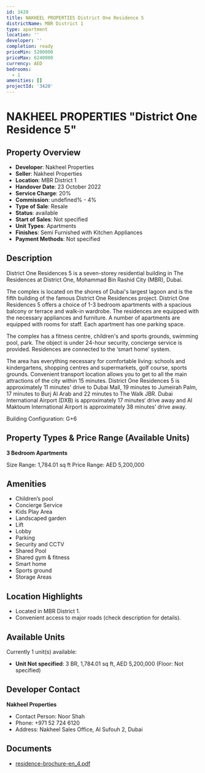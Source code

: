 ```yaml
---
id: 3420
title: NAKHEEL PROPERTIES District One Residence 5
districtName: MBR District 1
type: apartment
location: ''
developer: ''
completion: ready
priceMin: 5200000
priceMax: 6240000
currency: AED
bedrooms:
  - 1
amenities: []
projectId: '3420'
---
```


# NAKHEEL PROPERTIES "District One Residence 5"

## Property Overview
- **Developer**: Nakheel Properties
- **Seller**: Nakheel Properties
- **Location**: MBR District 1
- **Handover Date**: 23 October 2022
- **Service Charge**: 20%
- **Commission**: undefined% - 4%
- **Type of Sale**: Resale
- **Status**: available
- **Start of Sales**: Not specified
- **Unit Types**: Apartments
- **Finishes**: Semi Furnished with Kitchen Appliances
- **Payment Methods**: Not specified

## Description
District One Residences 5 is a seven-storey residential building in The Residences at District One, Mohammad Bin Rashid City (MBR), Dubai.

The complex is located on the shores of Dubai's largest lagoon and is the fifth building of the famous District One Residences project. District One Residences 5 offers a choice of 1-3 bedroom apartments with a spacious balcony or terrace and walk-in wardrobe. The residences are equipped with the necessary appliances and furniture. A number of apartments are equipped with rooms for staff. Each apartment has one parking space. 

The complex has a fitness centre, children's and sports grounds, swimming pool, park. The object is under 24-hour security, concierge service is provided. Residences are connected to the ‘smart home’ system.

The area has everything necessary for comfortable living: schools and kindergartens, shopping centres and supermarkets, golf course, sports grounds. Convenient transport location allows you to get to all the main attractions of the city within 15 minutes. District One Residences 5 is approximately 11 minutes' drive to Dubai Mall, 19 minutes to Jumeirah Palm, 17 minutes to Burj Al Arab and 22 minutes to The Walk JBR. Dubai International Airport (DXB) is approximately 17 minutes‘ drive away and Al Maktoum International Airport is approximately 38 minutes’ drive away.

Building Configuration: G+6

## Property Types & Price Range (Available Units)
**3 Bedroom Apartments**

Size Range: 1,784.01 sq ft
Price Range: AED 5,200,000

## Amenities
- Children’s pool
- Concierge Service
- Kids Play Area
- Landscaped garden
- Lift
- Lobby
- Parking
- Security and CCTV
- Shared Pool
- Shared gym & fitness
- Smart home
- Sports ground
- Storage Areas

## Location Highlights
- Located in MBR District 1.
- Convenient access to major roads (check description for details).

## Available Units
Currently 1 unit(s) available:
- **Unit Not specified**: 3 BR, 1,784.01 sq ft, AED 5,200,000 (Floor: Not specified)

## Developer Contact
**Nakheel Properties**
- Contact Person: Noor Shah
- Phone: +971 52 724 6120
- Address: Nakheel Sales Office, Al Sufouh 2, Dubai

## Documents
- [residence-brochure-en_4.pdf](https://cdn.geniemap.net/2024/10/23/71lzm9mVxYOwU7yGUFUDnclJAu5d70MQZn5El6Qx.pdf)
